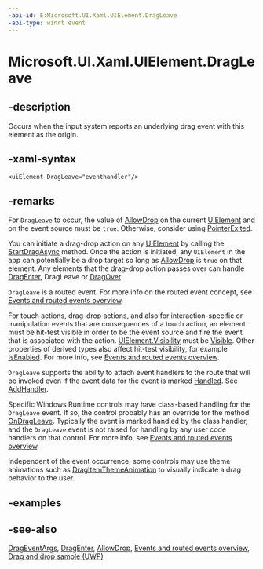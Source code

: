 ```yaml
---
-api-id: E:Microsoft.UI.Xaml.UIElement.DragLeave
-api-type: winrt event
---
```


<!-- Event syntax
public event Microsoft.UI.Xaml.DragEventHandler DragLeave
-->

# Microsoft.UI.Xaml.UIElement.DragLeave

## -description

Occurs when the input system reports an underlying drag event with this element as the origin.

## -xaml-syntax

```xaml
<uiElement DragLeave="eventhandler"/>
```

## -remarks

For `DragLeave` to occur, the value of [AllowDrop](uielement_allowdrop.md) on the current [UIElement](uielement.md) and on the event source must be `true`. Otherwise, consider using [PointerExited](uielement_pointerexited.md).

You can initiate a drag-drop action on any [UIElement](uielement.md) by calling the [StartDragAsync](uielement_startdragasync_369751260.md) method. Once the action is initiated, any `UIElement` in the app can potentially be a drop target so long as [AllowDrop](uielement_allowdrop.md) is `true` on that element. Any elements that the drag-drop action passes over can handle [DragEnter](uielement_dragenter.md), DragLeave or [DragOver](uielement_dragover.md).

`DragLeave` is a routed event. For more info on the routed event concept, see [Events and routed events overview](/windows/uwp/xaml-platform/events-and-routed-events-overview).

For touch actions, drag-drop actions, and also for interaction-specific or manipulation events that are consequences of a touch action, an element must be hit-test visible in order to be the event source and fire the event that is associated with the action. [UIElement.Visibility](uielement_visibility.md) must be [Visible](visibility.md). Other properties of derived types also affect hit-test visibility, for example [IsEnabled](../microsoft.ui.xaml.controls/control_isenabled.md). For more info, see [Events and routed events overview](/windows/uwp/xaml-platform/events-and-routed-events-overview).

`DragLeave` supports the ability to attach event handlers to the route that will be invoked even if the event data for the event is marked [Handled](drageventargs_handled.md). See [AddHandler](uielement_addhandler_1350394113.md).

Specific Windows Runtime controls may have class-based handling for the `DragLeave` event. If so, the control probably has an override for the method [OnDragLeave](../microsoft.ui.xaml.controls/control_ondragleave_1870191881.md). Typically the event is marked handled by the class handler, and the `DragLeave` event is not raised for handling by any user code handlers on that control. For more info, see [Events and routed events overview](/windows/uwp/xaml-platform/events-and-routed-events-overview).

Independent of the event occurrence, some controls may use theme animations such as [DragItemThemeAnimation](../microsoft.ui.xaml.media.animation/dragitemthemeanimation.md) to visually indicate a drag behavior to the user.

## -examples

## -see-also

[DragEventArgs](drageventargs.md), [DragEnter](uielement_dragenter.md), [AllowDrop](uielement_allowdrop.md), [Events and routed events overview](/windows/uwp/xaml-platform/events-and-routed-events-overview), [Drag and drop sample (UWP)](https://github.com/Microsoft/Windows-universal-samples/tree/master/Samples/XamlDragAndDrop)
